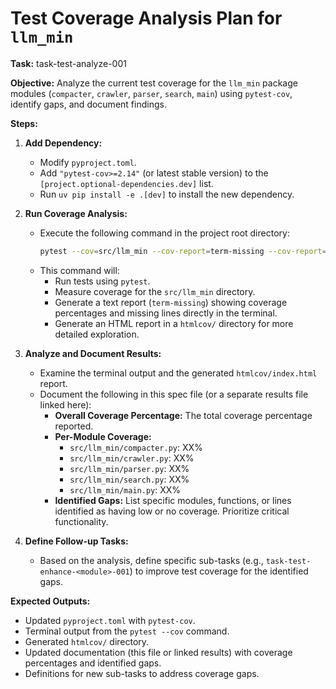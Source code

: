 # Test Coverage Analysis Plan for `llm_min`

**Task:** task-test-analyze-001

**Objective:** Analyze the current test coverage for the `llm_min` package modules (`compacter`, `crawler`, `parser`, `search`, `main`) using `pytest-cov`, identify gaps, and document findings.

**Steps:**

1.  **Add Dependency:**
    *   Modify `pyproject.toml`.
    *   Add `"pytest-cov>=2.14"` (or latest stable version) to the `[project.optional-dependencies.dev]` list.
    *   Run `uv pip install -e .[dev]` to install the new dependency.

2.  **Run Coverage Analysis:**
    *   Execute the following command in the project root directory:
        ```bash
        pytest --cov=src/llm_min --cov-report=term-missing --cov-report=html tests/
        ```
    *   This command will:
        *   Run tests using `pytest`.
        *   Measure coverage for the `src/llm_min` directory.
        *   Generate a text report (`term-missing`) showing coverage percentages and missing lines directly in the terminal.
        *   Generate an HTML report in a `htmlcov/` directory for more detailed exploration.

3.  **Analyze and Document Results:**
    *   Examine the terminal output and the generated `htmlcov/index.html` report.
    *   Document the following in this spec file (or a separate results file linked here):
        *   **Overall Coverage Percentage:** The total coverage percentage reported.
        *   **Per-Module Coverage:**
            *   `src/llm_min/compacter.py`: XX%
            *   `src/llm_min/crawler.py`: XX%
            *   `src/llm_min/parser.py`: XX%
            *   `src/llm_min/search.py`: XX%
            *   `src/llm_min/main.py`: XX%
        *   **Identified Gaps:** List specific modules, functions, or lines identified as having low or no coverage. Prioritize critical functionality.

4.  **Define Follow-up Tasks:**
    *   Based on the analysis, define specific sub-tasks (e.g., `task-test-enhance-<module>-001`) to improve test coverage for the identified gaps.

**Expected Outputs:**

*   Updated `pyproject.toml` with `pytest-cov`.
*   Terminal output from the `pytest --cov` command.
*   Generated `htmlcov/` directory.
*   Updated documentation (this file or linked results) with coverage percentages and identified gaps.
*   Definitions for new sub-tasks to address coverage gaps.